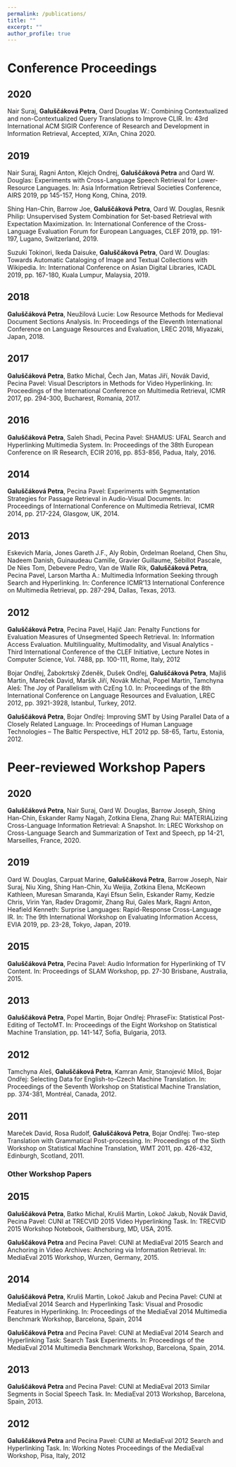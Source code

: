 ```yaml
---
permalink: /publications/
title: ""
excerpt: ""
author_profile: true
---
```


# Conference Proceedings
## 2020

Nair Suraj, **Galuščáková Petra**, Oard Douglas W.: Combining Contextualized and non-Contextualized Query Translations to Improve CLIR. In: 43rd International ACM SIGIR Conference of Research and Development in Information Retrieval, Accepted, Xi’An, China 2020.

## 2019

Nair Suraj, Ragni Anton, Klejch Ondrej, **Galuščáková Petra** and Oard W. Douglas: Experiments with Cross-Language Speech Retrieval for Lower-Resource Languages. In: Asia Information Retrieval Societies Conference, AIRS 2019, pp 145-157, Hong Kong, China, 2019.

Shing Han-Chin, Barrow Joe, **Galuščáková Petra**, Oard W. Douglas, Resnik Philip: Unsupervised System Combination for Set-based Retrieval with Expectation    Maximization. In: International Conference of the Cross-Language Evaluation Forum for European Languages, CLEF 2019, pp. 191-197, Lugano, Switzerland, 2019.

Suzuki Tokinori, Ikeda Daisuke, **Galuščáková Petra**, Oard W. Douglas: Towards Automatic Cataloging of Image and Textual Collections with Wikipedia. In: International Conference on Asian Digital Libraries, ICADL 2019, pp. 167-180, Kuala Lumpur, Malaysia, 2019.

## 2018    
**Galuščáková Petra**, Neužilová Lucie: Low Resource Methods for Medieval Document Sections Analysis. In: Proceedings of the Eleventh International Conference on Language Resources and Evaluation, LREC 2018, Miyazaki, Japan, 2018.

## 2017     
**Galuščáková Petra**, Batko Michal, Čech Jan, Matas Jiřı́, Novák David, Pecina Pavel: Visual Descriptors in Methods for Video Hyperlinking. In: Proceedings of the 
International Conference on Multimedia Retrieval, ICMR 2017, pp. 294-300, Bucharest, Romania, 2017.

## 2016    
**Galuščáková Petra**, Saleh Shadi, Pecina Pavel: SHAMUS: UFAL Search and Hyperlinking Multimedia System. In: Proceedings of the 38th European Conference on IR Research, ECIR 2016, pp. 853-856, Padua, Italy, 2016.

## 2014    
**Galuščáková Petra**, Pecina Pavel: Experiments with Segmentation Strategies for Passage Retrieval in Audio-Visual Documents. In: Proceedings of International 
Conference on Multimedia Retrieval, ICMR 2014, pp. 217-224, Glasgow, UK, 2014.

## 2013     
Eskevich Maria, Jones Gareth J.F., Aly Robin, Ordelman Roeland, Chen Shu, Nadeem Danish, Guinaudeau Camille, Gravier Guillaume, Sébillot Pascale, De Nies Tom, 
Debevere Pedro, Van de Walle Rik, **Galuščáková Petra**, Pecina Pavel, Larson Martha A.: Multimedia Information Seeking through Search and Hyperlinking. In: Conference ICMR’13 International Conference on Multimedia Retrieval, pp. 287-294, Dallas, Texas, 2013.

## 2012    
**Galuščáková Petra**, Pecina Pavel, Hajič Jan: Penalty Functions for Evaluation Measures of Unsegmented Speech Retrieval. In: Information Access Evaluation. Multilinguality, Multimodality, and Visual Analytics - Third International Conference of the CLEF Initiative, Lecture Notes in Computer Science, Vol. 7488, pp. 100-111, Rome, Italy, 2012

Bojar Ondřej, Žabokrtský Zdeněk, Dušek Ondřej, **Galuščáková Petra**, Majliš Martin, Mareček David, Maršı́k Jiřı́, Novák Michal, Popel Martin, Tamchyna Aleš: The Joy of Parallelism with CzEng 1.0. In: Proceedings of the 8th International Conference on Language Resources and Evaluation, LREC 2012, pp. 3921-3928, Istanbul, Turkey, 2012.

**Galuščáková Petra**, Bojar Ondřej: Improving SMT by Using Parallel Data of a Closely Related Language. In: Proceedings of Human Language Technologies – The Baltic Perspective, HLT 2012 pp. 58-65, Tartu, Estonia, 2012.


# Peer-reviewed Workshop Papers
## 2020

**Galuščáková Petra**, Nair Suraj, Oard W. Douglas, Barrow Joseph, Shing Han-Chin, Eskander Ramy Nagah, Zotkina Elena, Zhang Rui: MATERIALizing Cross-Language     Information Retrieval: A Snapshot. In: LREC Workshop on Cross-Language Search and Summarization of Text and Speech, pp 14-21,  Marseilles, France, 2020.

## 2019
Oard W. Douglas, Carpuat Marine, **Galuščáková Petra**, Barrow Joseph, Nair Suraj, Niu Xing, Shing Han-Chin, Xu Weijia, Zotkina Elena, McKeown Kathleen, Muresan     Smaranda, Kayi Efsun Selin, Eskander Ramy, Kedzie Chris, Virin Yan, Radev Dragomir, Zhang Rui, Gales Mark, Ragni Anton, Heafield Kenneth: Surprise Languages: Rapid-Response Cross-Language IR. In: The 9th International Workshop on Evaluating Information Access, EVIA 2019, pp. 23-28, Tokyo, Japan, 2019.

## 2015
**Galuščáková Petra**, Pecina Pavel: Audio Information for Hyperlinking of TV Content. In: Proceedings of SLAM Workshop, pp. 27-30 Brisbane, Australia, 2015.

## 2013    
**Galuščáková Petra**, Popel Martin, Bojar Ondřej: PhraseFix: Statistical Post-Editing of TectoMT. In: Proceedings of the Eight Workshop on Statistical Machine Translation, pp. 141-147, Sofia, Bulgaria, 2013.

## 2012    
Tamchyna Aleš, **Galuščáková Petra**, Kamran Amir, Stanojević Miloš, Bojar Ondřej: Selecting Data for English-to-Czech Machine Translation. In: Proceedings of the Seventh Workshop on Statistical Machine Translation, pp. 374-381, Montréal, Canada, 2012.

## 2011    
Mareček David, Rosa Rudolf, **Galuščáková Petra**, Bojar Ondřej: Two-step Translation with Grammatical Post-processing. In: Proceedings of the Sixth Workshop on Statistical Machine Translation, WMT 2011, pp. 426-432, Edinburgh, Scotland, 2011.

### Other Workshop Papers

## 2015    
**Galuščáková Petra**, Batko Michal, Kruliš Martin, Lokoč Jakub, Novák David, Pecina Pavel: CUNI at TRECVID 2015 Video Hyperlinking Task. In: TRECVID 2015   Workshop Notebook, Gaithersburg, MD, USA, 2015.

**Galuščáková Petra** and Pecina Pavel: CUNI at MediaEval 2015 Search and Anchoring in Video Archives: Anchoring via Information Retrieval. In: MediaEval 2015 Workshop, Wurzen, Germany, 2015.

## 2014    
**Galuščáková Petra**, Kruliš Martin, Lokoč Jakub and Pecina Pavel: CUNI at MediaEval 2014 Search and Hyperlinking Task: Visual and Prosodic Features in Hyperlinking. In: Proceedings of the MediaEval 2014 Multimedia Benchmark Workshop, Barcelona, Spain, 2014

**Galuščáková Petra** and Pecina Pavel: CUNI at MediaEval 2014 Search and Hyperlinking Task: Search Task Experiments. In: Proceedings of the MediaEval 2014   Multimedia Benchmark Workshop, Barcelona, Spain, 2014.

## 2013
**Galuščáková Petra** and Pecina Pavel: CUNI at MediaEval 2013 Similar Segments in Social Speech Task. In: MediaEval 2013 Workshop, Barcelona, Spain, 2013.

## 2012
**Galuščáková Petra** and Pecina Pavel: CUNI at MediaEval 2012 Search and Hyperlinking Task. In: Working Notes Proceedings of the MediaEval Workshop, Pisa,    Italy, 2012



